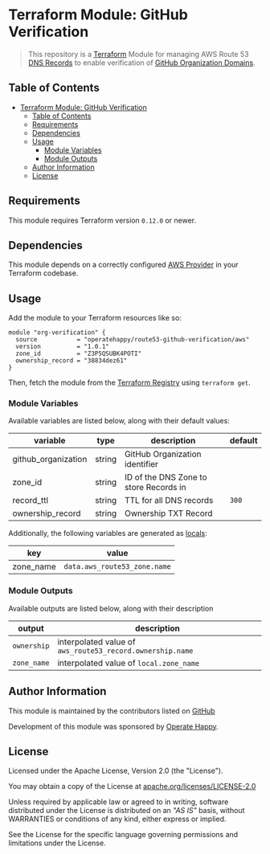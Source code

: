 # Terraform Module: GitHub Verification

> This repository is a [Terraform](https://terraform.io/) Module for managing AWS Route 53 [DNS Records](https://docs.aws.amazon.com/workmail/latest/adminguide/add_domain.html) to enable verification of [GitHub Organization Domains](https://help.github.com/en/articles/verifying-your-organizations-domain).

## Table of Contents

- [Terraform Module: GitHub Verification](#terraform-module-github-verification)
  - [Table of Contents](#table-of-contents)
  - [Requirements](#requirements)
  - [Dependencies](#dependencies)
  - [Usage](#usage)
    - [Module Variables](#module-variables)
    - [Module Outputs](#module-outputs)
  - [Author Information](#author-information)
  - [License](#license)

## Requirements

This module requires Terraform version `0.12.0` or newer.

## Dependencies

This module depends on a correctly configured [AWS Provider](https://www.terraform.io/docs/providers/aws/index.html) in your Terraform codebase.

## Usage

Add the module to your Terraform resources like so:

```hcl
module "org-verification" {
  source           = "operatehappy/route53-github-verification/aws"
  version          = "1.0.1"
  zone_id          = "Z3P5QSUBK4POTI"
  ownership_record = "38834dez61"
}
```

Then, fetch the module from the [Terraform Registry](https://registry.terraform.io/modules/operatehappy/route53-github-verification) using `terraform get`.

### Module Variables

Available variables are listed below, along with their default values:

| variable            | type   | description                            | default |
|---------------------|--------|----------------------------------------|---------|
| github_organization | string | GitHub Organization identifier         |         |
| zone_id             | string | ID of the DNS Zone to store Records in |         |
| record_ttl          | string | TTL for all DNS records                | `300`   |
| ownership_record    | string | Ownership TXT Record                   |         |

Additionally, the following variables are generated as [locals](https://www.terraform.io/docs/configuration/locals.html):

| key       | value                        |
|-----------|------------------------------|
| zone_name | `data.aws_route53_zone.name` |

### Module Outputs

Available outputs are listed below, along with their description

| output      | description                                               |
|-------------|-----------------------------------------------------------|
| `ownership` | interpolated value of `aws_route53_record.ownership.name` |
| `zone_name` | interpolated value of `local.zone_name`                   |

## Author Information

This module is maintained by the contributors listed on [GitHub](https://github.com/operatehappy/terraform-aws-route53-github-verification/graphs/contributors)

Development of this module was sponsored by [Operate Happy](https://github.com/operatehappy).

## License

Licensed under the Apache License, Version 2.0 (the "License").

You may obtain a copy of the License at [apache.org/licenses/LICENSE-2.0](http://www.apache.org/licenses/LICENSE-2.0)

Unless required by applicable law or agreed to in writing, software distributed under the License is distributed on an _"AS IS"_ basis, without WARRANTIES or conditions of any kind, either express or implied.

See the License for the specific language governing permissions and limitations under the License.
